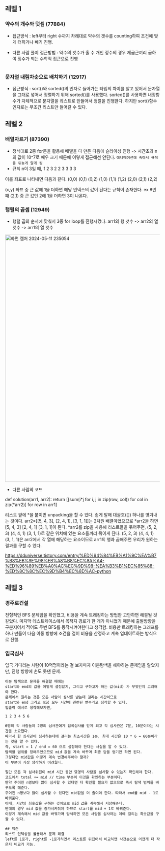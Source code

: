## 레벨 1

### 약수의 개수와 덧셈 (77884)

- 접근방식 : left부터 right 수까지 차례대로 약수의 갯수를 counting하여 조건에 맞게 더하거나 빼기 진행.

- 다른 사람 풀이 접근방법 : 약수의 갯수가 홀 수 개인 정수의 경우 제곱근끼리 곱하여 정수가 되는 수학적 접근으로 진행
``` 16 의 경우 1,2,4,8,16으로 1*16, 2*8, 4*4로 대응된다. sqrt(16) * sqrt(16)이 16이 된다. 이에 반면 약수의 갯수가 짝 수개인 18을 예로 들면 1,2,3,6,9,18로 sqrt(18)*sqrt(18)은 18이 아니다. 이와 같은 수학적 접근방식으로도 문제 해결이 가능하다. 
```

### 문자열 내림차순으로 배치하기 (12917)
- 접근방식 : sort()와 sorted()의 인자로 들어가는 타입의 차이를 알고 있어서 문자열을 그대로 넣어서 정렬하기 위해 sorted()를 사용했다. sorted()를 사용하면 내장함수가 자체적으로 문자열을 리스트로 만들어서 정렬을 진행한다. 하지만 sort()함수 인자로는 무조건 리스트만 들어갈 수 있다. 

## 레벨 2

### 배열자르기 (87390)
- 정석대로 2중 for문을 활용해 배열을 다 만든 다음에 슬라이싱 진행 -> 시간초과 n의 값이 10^7로 매우 크기 때문에 이렇게 접근해선 안된다.
``` 애니메이션에 속아서 규칙을 뒤늦게 알게 됨 ```
- 규칙
 n이 3일 때,
1 2 3
2 2 3
3 3 3

이를 좌표로 나타내면 다음과 같다.
(0,0)  (0,1)  (0,2)
(1,0)  (1,1)  (1,2)
(2,0)  (2,1)  (2,2)

(x,y) 좌표 중 큰 값에 1을 더하면 해당 인덱스의 값이 된다는 규칙이 존재한다. ex  8번째 (2,1) 중 큰 값인 2에 1을 더하면 3이 나온다.


### 행렬의 곱셈 (12949)
- 행렬 곱의 순서에 맞춰서 3중 for loop를 진행시켰다. arr1의 행 갯수 -> arr2의 열 갯수 -> arr1의 열 갯수
<img width="803" alt="화면 캡처 2024-05-11 235054" src="https://github.com/2024-Algorithm-Study-itstime/Algorithm-Study/assets/54972659/5af1d4ff-10f3-440b-b96c-4b02f6598e99">

- 다른 사람의 코드 

def solution(arr1, arr2):
    return [[sum(i*j for i, j in zip(row, col)) for col in zip(*arr2)] for row in arr1]

 리스트 앞에 *을 붙이면 unpacking을 할 수 있다. 쉽게 말해 대괄호([]) 하나를 벗겨내는 것이다. 
arr2=[[5, 4, 3], [2, 4, 1], [3, 1, 1]]는 2차원 배열이었으므로 *arr2을 하면  [5, 4, 3] [2, 4, 1] [3, 1, 1]이 된다.
*arr2를 zip을 사용해 리스트들을 묶어주면, (5, 2, 3) (4, 4, 1) (3, 1, 1)로 같은 위치에 있는 요소들끼리 묶이게 된다.
(5, 2, 3) (4, 4, 1) (3, 1, 1)은 arr2에서 각 열에 해당하는 요소이므로 arr1의 행과 곱해주면 우리가 원하는 결과를 구할 수 있다. 

https://dduniverse.tistory.com/entry/%ED%94%84%EB%A1%9C%EA%B7%B8%EB%9E%98%EB%A8%B8%EC%8A%A4-%ED%96%89%EB%A0%AC%EC%9D%98-%EA%B3%B1%EC%85%88-%ED%8C%8C%EC%9D%B4%EC%8D%AC-python


## 레벨 3
### 경주로건설
전형적인 BFS 문제임을 확인했고, 비용을 계속 트래킹하는 방법만 고안하면 해결될 것 같았다.
마지막 테스트케이스에서 목적지 경로가 한 개가 아니었기 때문에 출발방향을 구분지어서 적어도 두번 BFS를 동작시켜야한다고 생각함.
비용만 트래킹하는 그래프를 하나 만들어 다음 이동 방향에 조건을 걸어 비용을 산정하고 계속 업데이트하는 방식으로 진행.

### 입국심사
입국 기다리는 사람이 10억명이라는 걸 보자마자 이분탐색을 해야하는 문제임을 알았지만, 진행 방향에 손도 못댄 문제.
```
이분 탐색으로 문제를 해결할 때에는
start와 end의 값을 어떻게 설정할지, 그리고 구하고자 하는 값(mid) 가 무엇인지 고려해야 한다.
문제에서 원하는 것은 모든 사람이 심사를 받는데 걸리는 시간이므로 
start와 end 그리고 mid 모두 시간에 관련된 변수라고 짐작할 수 있다. 
입출력 예시로 생각해보자면, 

1 2 3 4 5 6 

6명의 각 사람들이 2명의 심사관에게 입국심사를 받게 되고 각 심사관은 7분, 10분이라는 시간을 소요한다. 
따라서 한 심사관이 심사하는데에 걸리는 최소시간은 1분, 최대 시간은 10 * 6 = 60분이라는 것을 알 수 있다. 
즉, start = 1 / end = 60 으로 설정해야 한다는 사실을 알 수 있다.  
탐색할 범위를 정해주었으므로 mid 값을 계속 바꾸며 최종 답을 얻기만 하면 된다. 
그렇다면 mid값을 어떻게 계속 변경해주어야 할까?
이 부분이 가장 생각하기 어려웠다. 

일단 모든 각 심사위원이 mid 시간 동안 몇명의 사람을 심사할 수 있는지 확인해야 한다. 
코드에서 total += mid // time 부분이 이것을 확인하는 부분이다. 
만약 주어진 n명보다 많이 심사할 수 있다면 더 확인할 필요가 없으므로 즉시 탐색 범위를 바꾸도록 해준다. 
주어진 n명보다 많이 심사할 수 있다면 mid값을 더 줄여야 한다. 따라서 end를 mid - 1로 바꿔준다. 
이때, 시간의 최솟값을 구하는 것이므로 mid 값을 계속해서 저장해준다. 
반대의 경우 mid 값을 증가시켜줘야 하므로 start를 mid + 1로 바꿔준다. 
이렇게 계속해서 mid 값을 바꿔가며 탐색하면 모든 사람을 심사하는 데에 걸리는 최솟값을 구할 수 있다.

## 백준
리스트 인덱싱을 활용해서 문제 해결
left를 1증가, right를 -1증가하면서 리스트를 뒤집어서 비교하면 사전순으로 어떤게 더 작은지 비교가 가능.